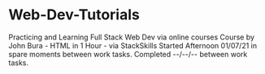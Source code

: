 # Web-Dev-Tutorials
Practicing and Learning Full Stack Web Dev via online courses
Course by John Bura - HTML in 1 Hour - via StackSkills
Started Afternoon 01/07/21 in spare moments between work tasks.
Completed --/--/-- between work tasks.
